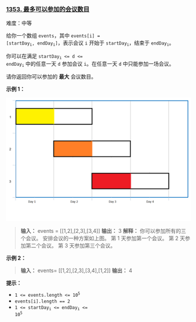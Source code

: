 ### [1353\. 最多可以参加的会议数目](https://leetcode.cn/problems/maximum-number-of-events-that-can-be-attended/)

难度：中等

给你一个数组 `events`，其中 <code>events[i] = [startDay<sub>i</sub>, endDay<sub>i</sub>]</code>，表示会议 `i` 开始于 <code>startDay<sub>i</sub></code>，结束于 <code>endDay<sub>i</sub></code>。

你可以在满足 <code>startDay<sub>i</sub> <= d <= endDay<sub>i</sub></code> 中的任意一天 `d` 参加会议 `i`。在任意一天 `d` 中只能参加一场会议。

请你返回你可以参加的 **最大** 会议数目。

**示例 1：**

![](./assets/img/Question1353.png)

> **输入：** events = \[[1,2],[2,3],[3,4]]
> **输出：** 3
> **解释：** 你可以参加所有的三个会议。
> 安排会议的一种方案如上图。
> 第 1 天参加第一个会议。
> 第 2 天参加第二个会议。
> 第 3 天参加第三个会议。

**示例 2：**

> **输入：** events= \[[1,2],[2,3],[3,4],[1,2]]
> **输出：** 4

**提示：**

- <code>1 <= events.length <= 10<sup>5</sup></code>
- <code>events[i].length == 2</code>
- <code>1 <= startDay<sub>i</sub> <= endDay<sub>i</sub> <= 10<sup>5</sup></code>
